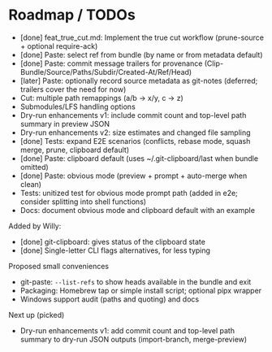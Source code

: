 # Roadmap / TODOs

- [done] feat_true_cut.md: Implement the true cut workflow (prune-source + optional require-ack)
- [done] Paste: select ref from bundle (by name or from metadata default)
- [done] Paste: commit message trailers for provenance (Clip-Bundle/Source/Paths/Subdir/Created-At/Ref/Head)
- [later] Paste: optionally record source metadata as git-notes (deferred; trailers cover the need for now)
- Cut: multiple path remappings (a/b -> x/y, c -> z)
- Submodules/LFS handling options
- Dry-run enhancements v1: include commit count and top-level path summary in preview JSON
- Dry-run enhancements v2: size estimates and changed file sampling
- [done] Tests: expand E2E scenarios (conflicts, rebase mode, squash merge, prune, clipboard default)
- [done] Paste: clipboard default (uses ~/.git-clipboard/last when bundle omitted)
- [done] Paste: obvious mode (preview + prompt + auto-merge when clean)
- Tests: unitized test for obvious mode prompt path (added in e2e; consider splitting into shell functions)
- Docs: document obvious mode and clipboard default with an example

Added by Willy:

- [done] git-clipboard: gives status of the clipboard state
- [done] Single-letter CLI flags alternatives, for less typing

Proposed small conveniences

- git-paste: `--list-refs` to show heads available in the bundle and exit
- Packaging: Homebrew tap or simple install script; optional pipx wrapper
- Windows support audit (paths and quoting) and docs

Next up (picked)

- Dry-run enhancements v1: add commit count and top-level path summary to dry-run JSON outputs (import-branch, merge-preview)
